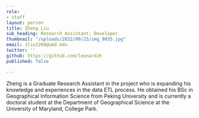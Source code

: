 ```yaml
---
role:
- staff
layout: person
title: Zheng Liu
sub_heading: Research Assistant; Developer
thumbnail: "/uploads/2022/09/23/img_9835.jpg"
email: zliu1208@umd.edu
twitter: ''
github: https://github.com/leonardzh
published: false

---
```

Zheng is a Graduate Research Assistant in the project who is expanding his knowledge and experiences in the data ETL process. He obtained his BSc in Geographical Information Science from Peking University and is currently a doctoral student at the Department of Geographical Science at the University of Maryland, College Park.